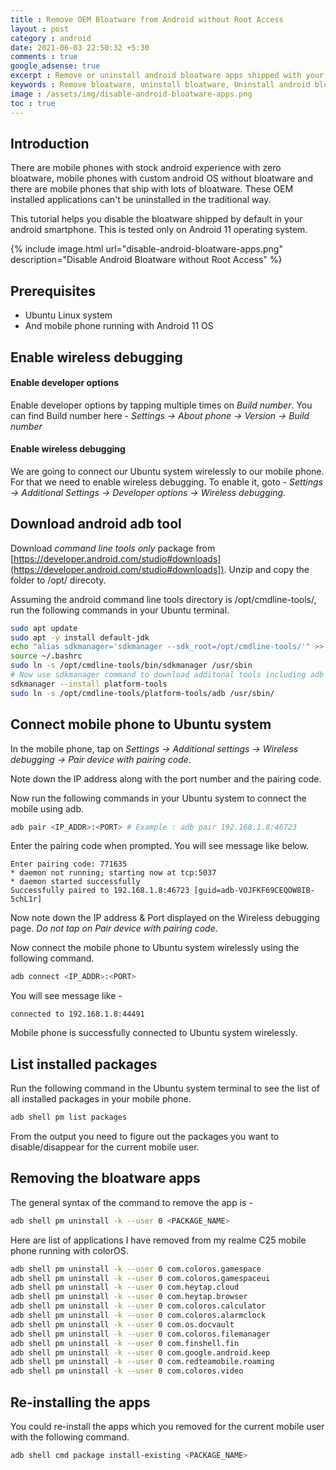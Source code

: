 ```yaml
---
title : Remove OEM Bloatware from Android without Root Access
layout : post
category : android
date: 2021-06-03 22:50:32 +5:30
comments : true
google_adsense: true
excerpt : Remove or uninstall android bloatware apps shipped with your new android mobile phone without root access.
keywords : Remove bloatware, uninstall bloatware, Uninstall android bloatware using adb, Uninstall android bloatware without root access using adb tool, Uninstall OEM android apps, uninstalled bloatware from realme phone, Android bloatware remover tool, Stop bloatware on android
image : /assets/img/disable-android-bloatware-apps.png
toc : true
---
```

## Introduction
There are mobile phones with stock android experience with zero bloatware, mobile phones with custom android OS without bloatware and there are mobile phones that ship with lots of bloatware. These OEM installed applications can't be uninstalled in the traditional way.

This tutorial helps you disable the bloatware shipped by default in your android smartphone. This is tested only on Android 11 operating system.

{% include image.html url="disable-android-bloatware-apps.png" description="Disable Android Bloatware without Root Access" %}
## Prerequisites

 - Ubuntu Linux system
 - And mobile phone running with Android 11 OS

## Enable wireless debugging
#### Enable developer options
Enable developer options by tapping multiple times on *Build number*. You can find Build number here - *Settings -> About phone -> Version -> Build number*
#### Enable wireless debugging
We are going to connect our Ubuntu system wirelessly to our mobile phone. For that we need to enable wireless debugging. To enable it, goto - *Settings -> Additional Settings -> Developer options -> Wireless debugging*.

## Download android adb tool
Download *command line tools only* package from [https://developer.android.com/studio#downloads](https://developer.android.com/studio#downloads]). Unzip and copy the folder to /opt/ direcoty.

Assuming the android command line tools directory is /opt/cmdline-tools/, run the following commands in your Ubuntu terminal.

```bash
sudo apt update
sudo apt -y install default-jdk
echo "alias sdkmanager='sdkmanager --sdk_root=/opt/cmdline-tools/'" >> ~/.bashrc
source ~/.bashrc
sudo ln -s /opt/cmdline-tools/bin/sdkmanager /usr/sbin
# Now use sdkmanager command to download additonal tools including adb
sdkmanager --install platform-tools
sudo ln -s /opt/cmdline-tools/platform-tools/adb /usr/sbin/
```

## Connect mobile phone to Ubuntu system
In the mobile phone, tap on *Settings -> Additional settings -> Wireless debugging -> Pair device with pairing code*.

Note down the IP address along with the port number and the pairing code.

Now run the following commands in your Ubuntu system to connect the mobile using adb.
```bash
adb pair <IP_ADDR>:<PORT> # Example : adb pair 192.168.1.8:46723
```
Enter the pairing code when prompted. You will see message like below.
```
Enter pairing code: 771635
* daemon not running; starting now at tcp:5037
* daemon started successfully
Successfully paired to 192.168.1.8:46723 [guid=adb-VOJFKF69CEQOW8IB-5chL1r]
```
Now note down the IP address & Port displayed on the Wireless debugging page. *Do not tap on Pair device with pairing code*.

Now connect the mobile phone to Ubuntu system wirelessly using the following command.
```bash
adb connect <IP_ADDR>:<PORT>
```
You will see message like - 
```
connected to 192.168.1.8:44491
```
Mobile phone is successfully connected to Ubuntu system wirelessly.

## List installed packages
Run the following command in the Ubuntu system terminal to see the list of all installed packages in your mobile phone.
```bash
adb shell pm list packages
```
From the output you need to figure out the packages you want to disable/disappear for the current mobile user.

## Removing the bloatware apps
The general syntax of the command to remove the app is -
```bash
adb shell pm uninstall -k --user 0 <PACKAGE_NAME>
```
Here are list of applications I have removed from my realme C25 mobile phone running with colorOS.

```bash
adb shell pm uninstall -k --user 0 com.coloros.gamespace
adb shell pm uninstall -k --user 0 com.coloros.gamespaceui
adb shell pm uninstall -k --user 0 com.heytap.cloud
adb shell pm uninstall -k --user 0 com.heytap.browser
adb shell pm uninstall -k --user 0 com.coloros.calculator
adb shell pm uninstall -k --user 0 com.coloros.alarmclock
adb shell pm uninstall -k --user 0 com.os.docvault
adb shell pm uninstall -k --user 0 com.coloros.filemanager
adb shell pm uninstall -k --user 0 com.finshell.fin
adb shell pm uninstall -k --user 0 com.google.android.keep
adb shell pm uninstall -k --user 0 com.redteamobile.roaming
adb shell pm uninstall -k --user 0 com.coloros.video
```
## Re-installing the apps
You could re-install the apps which you removed for the current mobile user with the following command.
```bash
adb shell cmd package install-existing <PACKAGE_NAME>
```
